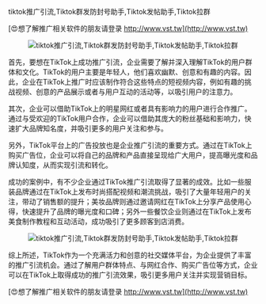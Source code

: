 tiktok推广引流,Tiktok群发防封号助手,Tiktok发帖助手,Tiktok拉群

[😍想了解推广相关软件的朋友请登录 http://www.vst.tw](http://www.vst.tw)

 <center><img src="https://vst.tw/MP4/tuiguang/png/7.png" alt="tiktok推广引流,Tiktok群发防封号助手,Tiktok发帖助手,Tiktok拉群"></center>

首先，要想在TikTok上成功推广引流，企业需要了解并深入理解TikTok的用户群体和文化。TikTok的用户主要是年轻人，他们喜欢幽默、创意和有趣的内容。因此，企业在TikTok上推广时应该制作符合这些特点的短视频内容，例如有趣的挑战视频、创意的产品展示或者与用户互动的活动等，以吸引用户的注意力。

其次，企业可以借助TikTok上的明星网红或者具有影响力的用户进行合作推广。通过与受欢迎的TikTok用户合作，企业可以借助其庞大的粉丝基础和影响力，快速扩大品牌知名度，并吸引更多的用户关注和参与。

另外，TikTok平台上的广告投放也是企业推广引流的重要方式。通过在TikTok上购买广告位，企业可以将自己的品牌和产品直接呈现给广大用户，提高曝光度和品牌认知度，从而实现引流和转化。

成功的案例中，有不少企业通过TikTok推广引流取得了显著的成效。比如一些服装品牌通过在TikTok上发布时尚搭配视频和潮流挑战，吸引了大量年轻用户的关注，带动了销售额的提升；美妆品牌则通过邀请网红在TikTok上分享产品使用心得，快速提升了品牌的曝光度和口碑；另外一些餐饮企业则通过在TikTok上发布美食制作教程和互动活动，成功吸引了更多顾客到店消费。

 <center><img src="https://vst.tw/MP4/tuiguang/png/1.png" alt="tiktok推广引流,Tiktok群发防封号助手,Tiktok发帖助手,Tiktok拉群"></center>

综上所述，TikTok作为一个充满活力和创意的社交媒体平台，为企业提供了丰富的推广引流机会。通过了解用户群体特点、与网红合作、购买广告位等方式，企业可以在TikTok上取得成功的推广引流效果，吸引更多用户关注并实现营销目标。

[😍想了解推广相关软件的朋友请登录 http://www.vst.tw](http://www.vst.tw)




